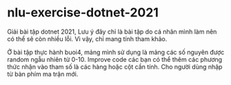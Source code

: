# nlu-exercise-dotnet-2021
Giải bài tập dotnet 2021, 
Lưu ý đây chỉ là bài tập do cá nhân mình làm nên có thể sẽ còn nhiều lỗi.
Vì vậy, chỉ mang tính tham khảo.

Ở bài tập thực hành buoi4, mảng mình sử dụng là mảng các số nguyên được random ngẫu nhiên từ 0-10.
Improve code các bạn có thể thêm các phương thức nhận vào tham số là các hàng hoặc cột cần tính. Cho người dùng nhập từ bàn phím ma trận mới.

